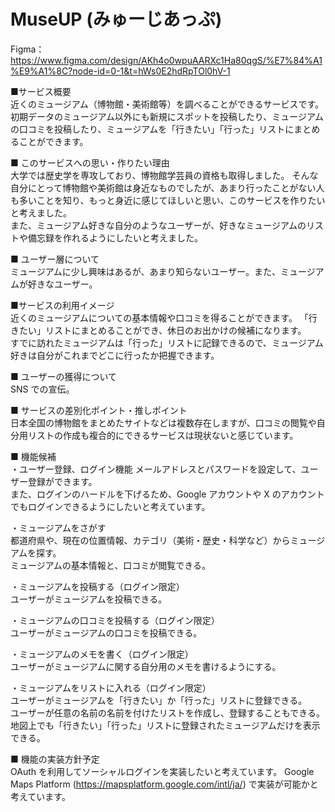 # MuseUP (みゅーじあっぷ)
Figma：https://www.figma.com/design/AKh4o0wpuAARXc1Ha80qgS/%E7%84%A1%E9%A1%8C?node-id=0-1&t=hWs0E2hdRpTOl0hV-1
  
  
■サービス概要  
近くのミュージアム（博物館・美術館等）を調べることができるサービスです。
初期データのミュージアム以外にも新規にスポットを投稿したり、ミュージアムの口コミを投稿したり、ミュージアムを「行きたい」「行った」リストにまとめることができます。

■ このサービスへの思い・作りたい理由  
大学では歴史学を専攻しており、博物館学芸員の資格も取得しました。
そんな自分にとって博物館や美術館は身近なものでしたが、あまり行ったことがない人も多いことを知り、もっと身近に感じてほしいと思い、このサービスを作りたいと考えました。  
また、ミュージアム好きな自分のようなユーザーが、好きなミュージアムのリストや備忘録を作れるようにしたいと考えました。  

■ ユーザー層について  
ミュージアムに少し興味はあるが、あまり知らないユーザー。また、ミュージアムが好きなユーザー。

■サービスの利用イメージ  
近くのミュージアムについての基本情報や口コミを得ることができます。
「行きたい」リストにまとめることができ、休日のお出かけの候補になります。  
すでに訪れたミュージアムは「行った」リストに記録できるので、ミュージアム好きは自分がこれまでどこに行ったか把握できます。

■ ユーザーの獲得について  
SNS での宣伝。

■ サービスの差別化ポイント・推しポイント  
日本全国の博物館をまとめたサイトなどは複数存在しますが、口コミの閲覧や自分用リストの作成も複合的にできるサービスは現状ないと感じています。

■ 機能候補  
・ユーザー登録、ログイン機能
メールアドレスとパスワードを設定して、ユーザー登録ができます。  
また、ログインのハードルを下げるため、Google アカウントや X のアカウントでもログインできるようにしたいと考えています。
  
・ミュージアムをさがす  
都道府県や、現在の位置情報、カテゴリ（美術・歴史・科学など）からミュージアムを探す。  
ミュージアムの基本情報と、口コミが閲覧できる。  

・ミュージアムを投稿する（ログイン限定）    
ユーザーがミュージアムを投稿できる。  
 
・ミュージアムの口コミを投稿する（ログイン限定）   
ユーザーがミュージアムの口コミを投稿できる。  

・ミュージアムのメモを書く（ログイン限定）   
ユーザーがミュージアムに関する自分用のメモを書けるようにする。

・ミュージアムをリストに入れる（ログイン限定）   
ユーザーがミュージアムを「行きたい」か「行った」リストに登録できる。  
ユーザーが任意の名前の名前を付けたリストを作成し、登録することもできる。  
地図上でも「行きたい」「行った」リストに登録されたミュージアムだけを表示できる。
  
■ 機能の実装方針予定  
OAuth を利用してソーシャルログインを実装したいと考えています。
Google Maps Platform (https://mapsplatform.google.com/intl/ja/) で実装が可能かと考えています。
  
